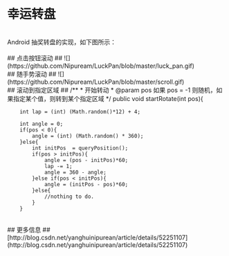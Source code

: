 # 幸运转盘 #
<br/>
Android 抽奖转盘的实现，如下图所示：<br/>


<br/>
## 点击按钮滚动 ##
![](https://github.com/Nipuream/LuckPan/blob/master/luck_pan.gif)

<br/>
## 随手势滚动 ##
![](https://github.com/Nipuream/LuckPan/blob/master/scroll.gif)


<br/>
## 滚动到指定区域 ##
     /**
     * 开始转动
     * @param pos 如果 pos = -1 则随机，如果指定某个值，则转到某个指定区域
     */
    public void startRotate(int pos){

        int lap = (int) (Math.random()*12) + 4;

        int angle = 0;
        if(pos < 0){
            angle = (int) (Math.random() * 360);
        }else{
            int initPos  = queryPosition();
            if(pos > initPos){
                angle = (pos - initPos)*60;
                lap -= 1;
                angle = 360 - angle;
            }else if(pos < initPos){
                angle = (initPos - pos)*60;
            }else{
                //nothing to do.
            }
        }


<br/>
## 更多信息 ##
[http://blog.csdn.net/yanghuinipurean/article/details/52251107](http://blog.csdn.net/yanghuinipurean/article/details/52251107)


